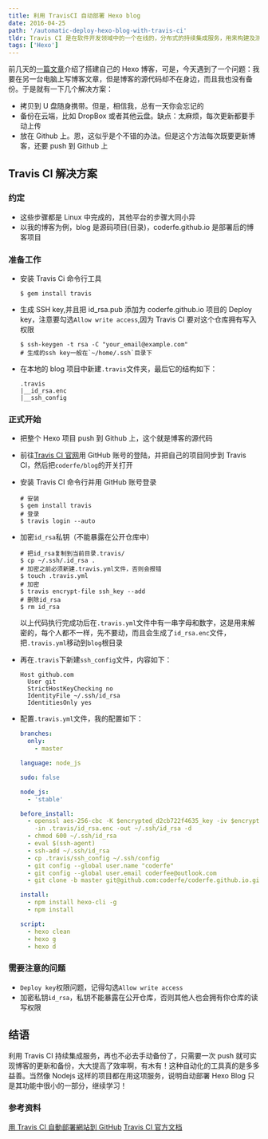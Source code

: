 ```yaml
---
title: 利用 TravisCI 自动部署 Hexo blog
date: 2016-04-25
path: '/automatic-deploy-hexo-blog-with-travis-ci'
tldr: Travis CI 是在软件开发领域中的一个在线的，分布式的持续集成服务，用来构建及测试在 GitHub 托管的代码。这个软件的代码同时也是开源的，可以在 GitHub 上下载到，尽管开发者当前并不推荐在闭源项目中单独使用它。
tags: ['Hexo']
---
```


前几天的[一篇文章](http://coderfe.cn/2016/04/07/hexo-github-blog/)介绍了搭建自己的 Hexo 博客，可是，今天遇到了一个问题：我要在另一台电脑上写博客文章，但是博客的源代码却不在身边，而且我也没有备份。于是就有一下几个解决方案：

- 拷贝到 U 盘随身携带。但是，相信我，总有一天你会忘记的
- 备份在云端，比如 DropBox 或者其他云盘。缺点：太麻烦，每次更新都要手动上传
- 放在 Github 上。恩，这似乎是个不错的办法。但是这个方法每次既要更新博客，还要 push 到 Github 上

## Travis CI 解决方案

### 约定

- 这些步骤都是 Linux 中完成的，其他平台的步骤大同小异
- 以我的博客为例，blog 是源码项目(目录)，coderfe.github.io 是部署后的博客项目

### 准备工作

- 安装 Travis Ci 命令行工具

  ```shell
  $ gem install travis
  ```

- 生成 SSH key,并且把 id_rsa.pub 添加为 coderfe.github.io 项目的 Deploy key，注意要勾选`Allow write access`,因为 Travis CI 要对这个仓库拥有写入权限

  ```shell
  $ ssh-keygen -t rsa -C "your_email@example.com"
  # 生成的ssh key一般在`~/home/.ssh`目录下
  ```

- 在本地的 blog 项目中新建`.travis`文件夹，最后它的结构如下：
  ```shell
  .travis
  |__id_rsa.enc
  |__ssh_config
  ```

### 正式开始

- 把整个 Hexo 项目 push 到 Github 上，这个就是博客的源代码
- 前往[Travis CI 官网](https://travis-ci.org/)用 GitHub 账号的登陆，并把自己的项目同步到 Travis CI，然后把`coderfe/blog`的开关打开
- 安装 Travis CI 命令行并用 GitHub 账号登录

  ```shell
  # 安装
  $ gem install travis
  # 登录
  $ travis login --auto
  ```

- 加密`id_rsa`私钥（不能暴露在公开仓库中）

  ```shell
  # 把id_rsa复制到当前目录.travis/
  $ cp ~/.ssh/.id_rsa .
  # 加密之前必须新建.travis.yml文件，否则会报错
  $ touch .travis.yml
  # 加密
  $ travis encrypt-file ssh_key --add
  # 删除id_rsa
  $ rm id_rsa
  ```

  以上代码执行完成功后在`.travis.yml`文件中有一串字母和数字，这是用来解密的，每个人都不一样，先不要动，而且会生成了`id_rsa.enc`文件，把`.travis.yml`移动到`blog`根目录

- 再在`.travis`下新建`ssh_config`文件，内容如下：

  ```
  Host github.com
    User git
    StrictHostKeyChecking no
    IdentityFile ~/.ssh/id_rsa
    IdentitiesOnly yes
  ```

- 配置`.travis.yml`文件，我的配置如下：

  ```yml
  branches:
    only:
      - master

  language: node_js

  sudo: false

  node_js:
    - 'stable'

  before_install:
    - openssl aes-256-cbc -K $encrypted_d2cb722f4635_key -iv $encrypted_d2cb722f4635_iv
      -in .travis/id_rsa.enc -out ~/.ssh/id_rsa -d
    - chmod 600 ~/.ssh/id_rsa
    - eval $(ssh-agent)
    - ssh-add ~/.ssh/id_rsa
    - cp .travis/ssh_config ~/.ssh/config
    - git config --global user.name "coderfe"
    - git config --global user.email coderfee@outlook.com
    - git clone -b master git@github.com:coderfe/coderfe.github.io.git .deploy_git

  install:
    - npm install hexo-cli -g
    - npm install

  script:
    - hexo clean
    - hexo g
    - hexo d
  ```

### 需要注意的问题

- `Deploy key`权限问题，记得勾选`Allow write access`
- 加密私钥`id_rsa`，私钥不能暴露在公开仓库，否则其他人也会拥有你仓库的读写权限

## 结语

利用 Travis CI 持续集成服务，再也不必去手动备份了，只需要一次 push 就可实现博客的更新和备份，大大提高了效率啊，有木有！这种自动化的工具真的是多多益善。当然像 Nodejs 这样的项目都在用这项服务，说明自动部署 Hexo Blog 只是其功能中很小的一部分，继续学习！

### 参考资料

[用 Travis CI 自動部署網站到 GitHub](https://zespia.tw/blog/2015/01/21/continuous-deployment-to-github-with-travis/)
[Travis CI 官方文档](https://docs.travis-ci.com/)
